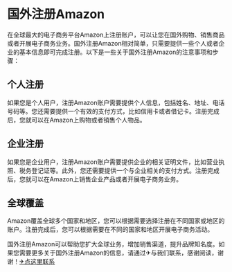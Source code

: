 # 国外注册Amazon

在全球最大的电子商务平台Amazon上注册账户，可以让您在国外购物、销售商品或者开展电子商务业务。国外注册Amazon相对简单，只需要提供一些个人或者企业的基本信息即可完成注册。以下是一些关于国外注册Amazon的注意事项和步骤：

## 个人注册

如果您是个人用户，注册Amazon账户需要提供个人信息，包括姓名、地址、电话号码等。您还需要提供一个有效的支付方式，比如信用卡或者借记卡。注册完成后，您就可以在Amazon上购物或者销售个人物品。

## 企业注册

如果您是企业用户，注册Amazon账户需要提供企业的相关证明文件，比如营业执照、税务登记证等。此外，您还需要提供一个与企业相关的支付方式。注册完成后，您就可以在Amazon上销售企业产品或者开展电子商务业务。

## 全球覆盖

Amazon覆盖全球多个国家和地区，您可以根据需要选择注册在不同国家或地区的账户。注册完成后，您可以根据需要在不同的国家和地区开展电子商务活动。

国外注册Amazon可以帮助您扩大全球业务，增加销售渠道，提升品牌知名度。如果您需要更多关于国外注册Amazon的信息，请通过✈与我们联系，感谢阅读，谢谢！[✈点这里联系](https://a.k02.cc)